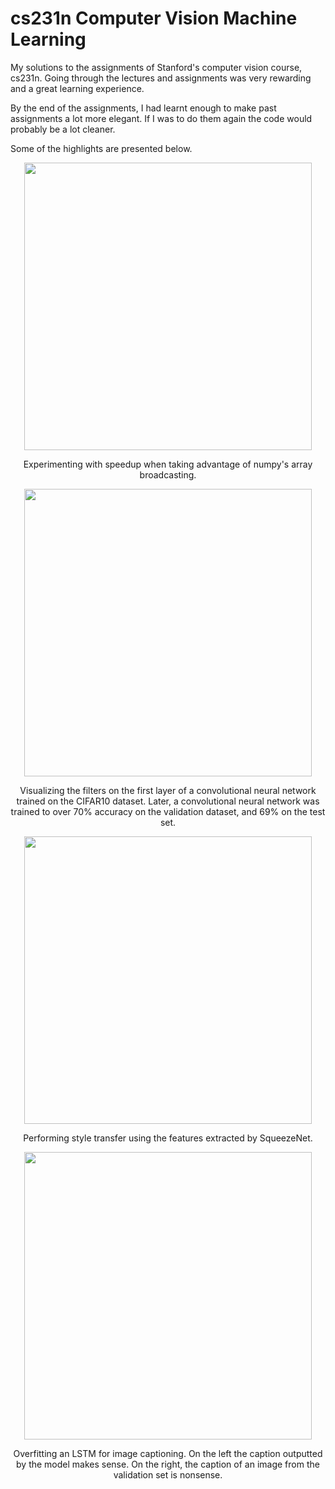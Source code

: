 # cs231n Computer Vision Machine Learning
 
My solutions to the assignments of Stanford's computer vision course, cs231n. Going through the lectures and assignments was very rewarding and a great learning experience.

By the end of the assignments, I had learnt enough to make past assignments a lot more elegant. If I was to do them again the code would probably be a lot cleaner.

Some of the highlights are presented below.

<p align="center">
  <img width="460" src="https://user-images.githubusercontent.com/63521540/90349584-b2295680-e03a-11ea-9b1e-a8ab0a892b76.PNG">
</p>

<p align="center">
  Experimenting with speedup when taking advantage of numpy's array broadcasting.
</p>

<p align="center">
  <img width="460" src="https://user-images.githubusercontent.com/63521540/90349743-2e239e80-e03b-11ea-89a7-24d85a5f71ab.PNG">
</p>

<p align="center">
  Visualizing the filters on the first layer of a convolutional neural network trained on the CIFAR10 dataset. Later, a convolutional neural network was trained to over 70% accuracy on the validation dataset, and 69% on the test set.
</p>

<p align="center">
  <img width="460" src="https://user-images.githubusercontent.com/63521540/90349939-d6d1fe00-e03b-11ea-8dd4-b691d18cced6.png">
</p>

<p align="center">
  Performing style transfer using the features extracted by SqueezeNet.
</p>

<p align="center">
  <img width="460" src="https://user-images.githubusercontent.com/63521540/90350088-3af4c200-e03c-11ea-92e0-3914eefe94bc.png">
</p>

<p align="center">
  Overfitting an LSTM for image captioning. On the left the caption outputted by the model makes sense. On the right, the caption of an image from the validation set is nonsense.
</p>
